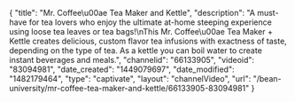 {
    "title": "Mr. Coffee\u00ae Tea Maker and Kettle",
    "description": "A must-have for tea lovers who enjoy the ultimate at-home steeping experience using loose tea leaves or tea bags!\nThis Mr. Coffee\u00ae Tea Maker + Kettle creates delicious, custom flavor tea infusions with exactness of taste, depending on the type of tea.  As a kettle you can boil water to create instant beverages and meals.",
    "channelid": "66133905",
    "videoid": "83094981",
    "date_created": "1449079697",
    "date_modified": "1482179464",
    "type": "captivate",
    "layout": "channelVideo",
    "url": "\/bean-university\/mr-coffee-tea-maker-and-kettle\/66133905-83094981"
}